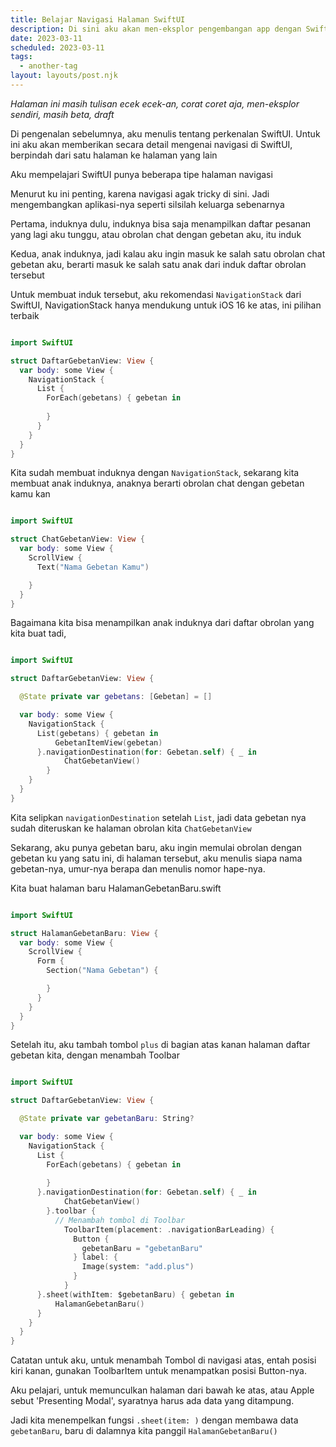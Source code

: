 ```yaml
---
title: Belajar Navigasi Halaman SwiftUI
description: Di sini aku akan men-eksplor pengembangan app dengan SwiftUI
date: 2023-03-11
scheduled: 2023-03-11
tags:
  - another-tag
layout: layouts/post.njk
---
```


*Halaman ini masih tulisan ecek ecek-an, corat coret aja, men-eksplor sendiri, masih beta, draft*

Di pengenalan sebelumnya, aku menulis tentang perkenalan SwiftUI. Untuk ini aku akan memberikan secara detail mengenai navigasi di SwiftUI, berpindah dari satu halaman ke halaman yang lain

Aku mempelajari SwiftUI punya beberapa tipe halaman navigasi

Menurut ku ini penting, karena navigasi agak tricky di sini. Jadi mengembangkan aplikasi-nya seperti silsilah keluarga sebenarnya

Pertama, induknya dulu, induknya bisa saja menampilkan daftar pesanan yang lagi aku tunggu, atau obrolan chat dengan gebetan aku, itu induk

Kedua, anak induknya, jadi kalau aku ingin masuk ke salah satu obrolan chat gebetan aku, berarti masuk ke salah satu anak dari induk daftar obrolan tersebut

Untuk membuat induk tersebut, aku rekomendasi `NavigationStack` dari SwiftUI, NavigationStack hanya mendukung untuk iOS 16 ke atas, ini pilihan terbaik

```swift

import SwiftUI

struct DaftarGebetanView: View {
  var body: some View {
    NavigationStack {
      List {
        ForEach(gebetans) { gebetan in
            
        }
      }
    }
  }
}

```

Kita sudah membuat induknya dengan `NavigationStack`, sekarang kita membuat anak induknya, anaknya berarti obrolan chat dengan gebetan kamu kan

```swift

import SwiftUI

struct ChatGebetanView: View {
  var body: some View {
    ScrollView {
      Text("Nama Gebetan Kamu")

    }
  }
}

```

Bagaimana kita bisa menampilkan anak induknya dari daftar obrolan yang kita buat tadi, 

```swift

import SwiftUI

struct DaftarGebetanView: View {

  @State private var gebetans: [Gebetan] = []

  var body: some View {
    NavigationStack {
      List(gebetans) { gebetan in
          GebetanItemView(gebetan)
      }.navigationDestination(for: Gebetan.self) { _ in
            ChatGebetanView()
        }
    }
  }
}

```

Kita selipkan `navigationDestination` setelah `List`, jadi data gebetan nya sudah diteruskan ke halaman obrolan kita `ChatGebetanView`

Sekarang, aku punya gebetan baru, aku ingin memulai obrolan dengan gebetan ku yang satu ini, di halaman tersebut, aku menulis siapa nama gebetan-nya, umur-nya berapa dan menulis nomor hape-nya. 

Kita buat halaman baru HalamanGebetanBaru.swift

```swift

import SwiftUI

struct HalamanGebetanBaru: View {
  var body: some View {
    ScrollView {
      Form {
        Section("Nama Gebetan") {

        }
      }
    }
  }
}

```

Setelah itu, aku tambah tombol `plus` di bagian atas kanan halaman daftar gebetan kita, dengan menambah Toolbar

```swift

import SwiftUI

struct DaftarGebetanView: View {

  @State private var gebetanBaru: String?

  var body: some View {
    NavigationStack {
      List {
        ForEach(gebetans) { gebetan in
            
        }
      }.navigationDestination(for: Gebetan.self) { _ in
            ChatGebetanView()
        }.toolbar {
          // Menambah tombol di Toolbar
            ToolbarItem(placement: .navigationBarLeading) {
              Button {
                gebetanBaru = "gebetanBaru"
              } label: {
                Image(system: "add.plus")
              }
            }
      }.sheet(withItem: $gebetanBaru) { gebetan in 
          HalamanGebetanBaru()
      }
    }
  }
}

```

Catatan untuk aku, untuk menambah Tombol di navigasi atas, entah posisi kiri kanan, gunakan ToolbarItem untuk menampatkan posisi Button-nya.

Aku pelajari, untuk memunculkan halaman dari bawah ke atas, atau Apple sebut 'Presenting Modal', syaratnya harus ada data yang ditampung. 

Jadi kita menempelkan fungsi `.sheet(item: )` dengan membawa data `gebetanBaru`, baru di dalamnya kita panggil `HalamanGebetanBaru()`






